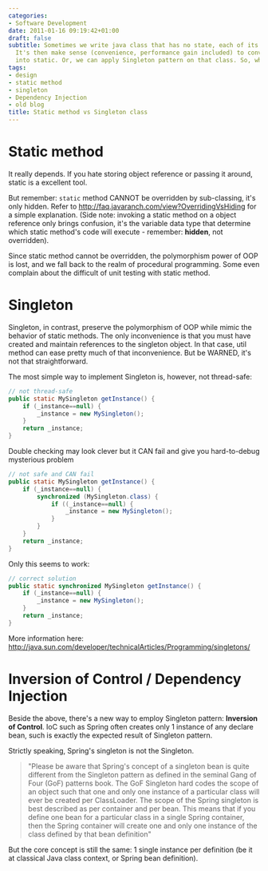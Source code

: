 ```yaml
---
categories:
- Software Development
date: 2011-01-16 09:19:42+01:00
draft: false
subtitle: Sometimes we write java class that has no state, each of its method is self-sufficient.
  It's then make sense (convenience, performance gain included) to convert those methods
  into static. Or, we can apply Singleton pattern on that class. So, which way?
tags:
- design
- static method
- singleton
- Dependency Injection
- old blog
title: Static method vs Singleton class
---
```

# Static method

It really depends. If you hate storing object reference or passing it around, static is a excellent tool.

But remember: `static` method CANNOT be overridden by sub-classing, it's only hidden. Refer to http://faq.javaranch.com/view?OverridingVsHiding for a simple explanation. (Side note: invoking a static method on a object reference only brings confusion, it's the variable data type that determine which static method's code will execute - remember: **hidden**, not overridden).

Since static method cannot be overridden, the polymorphism power of OOP is lost, and we fall back to the realm of procedural programming. Some even complain about the difficult of unit testing with static method.

# Singleton

Singleton, in contrast, preserve the polymorphism of OOP while mimic the behavior of static methods. The only inconvenience is that you must have created and maintain references to the singleton object. In that case, util method can ease pretty much of that inconvenience. But be WARNED, it's not that straightforward.

The most simple way to implement Singleton is, however, not thread-safe:

```java
// not thread-safe
public static MySingleton getInstance() {
    if (_instance==null) {
        _instance = new MySingleton();
    }
    return _instance;
}
```

Double checking may look clever but it CAN fail and give you hard-to-debug mysterious problem

```java
// not safe and CAN fail
public static MySingleton getInstance() {
    if (_instance==null) {
        synchronized (MySingleton.class) { 
            if ((_instance==null) {
                _instance = new MySingleton();
            }
        }
    }
    return _instance;
}
```

Only this seems to work:

```java
// correct solution
public static synchronized MySingleton getInstance() {
    if (_instance==null) {
        _instance = new MySingleton();
    }
    return _instance;
}
```

More information here: http://java.sun.com/developer/technicalArticles/Programming/singletons/

# Inversion of Control / Dependency Injection

Beside the above, there's a new way to employ Singleton pattern: **Inversion of Control**. IoC such as Spring often creates only 1 instance of any declare bean, such is exactly the expected result of Singleton pattern.

Strictly speaking, Spring's singleton is not the Singleton.

> "Please be aware that Spring's concept of a singleton bean is quite different from the Singleton pattern as defined in the seminal Gang of Four (GoF) patterns book. The GoF Singleton hard codes the scope of an object such that one and only one instance of a particular class will ever be created per ClassLoader. The scope of the Spring singleton is best described as per container and per bean. This means that if you define one bean for a particular class in a single Spring container, then the Spring container will create one and only one instance of the class defined by that bean definition"

But the core concept is still the same: 1 single instance per definition (be it at classical Java class context, or Spring bean definition).